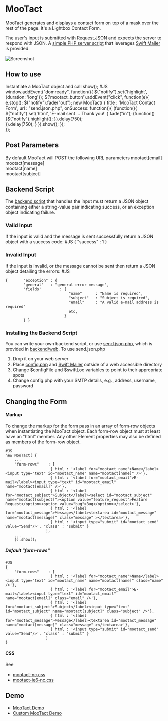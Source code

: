 MooTact
===========
 MooTact generates and displays a contact form on top of a mask over the rest of the page. It's a Lightbox Contact Form.
 
 The user's input is submitted with Request.JSON and expects the server to respond with JSON. A [simple PHP server script](http://github.com/simulacre/MooTact/blob/master/backend/web/send.json.php)
 that leverages [Swift Mailer](http://swiftmailer.org/) is provided.
 
 ![Screenshot](http://mootact.simulacre.org/images/screenshot.png)

How to use
----------
 Instantiate a MooTact object and call show();
    #JS
    window.addEvent("domready", function(){
    		$("notify").set('highlight', {duration: 'long'});
    	  	$('mootact_button').addEvent("click", function(e){
    						e.stop();
    						$("notify").fade("out");
    						new MooTact( { 
            							title 	: 'MooTact Contact Form', 
            							url		: "send.json.php",
            							onSuccess: function(){
            								(function(){
            									$("notify").set('html', 'E-mail sent ... Thank you!' ).fade("in");
            									(function(){$("notify").highlight(); }).delay(750);											
            								}).delay(750);
            							} 
    						}).show(); 
    		  });			
    });

## Post Parameters
By default MooTact will POST the following URL parameters
mootact[email]	
mootact[message]	
mootact[name]	
mootact[subject]


## Backend Script
The [backend script](http://github.com/simulacre/MooTact/blob/master/backend/web/send.json.php) that handles the input must return a JSON object containing either a string-value pair indicating 
success, or an exception object indicating failure.


### Valid Input

If the input is valid and the message is sent successfully return a JSON object with a success code:
    #JS
    { "success" : 1 }


### Invalid Input

If the input is invalid, or the message cannot be sent then return a JSON object detailing the errors:
    #JS

    {    	"exception" : {
     	  	'general' 	: "general error message",
       		'fields'		: {
    							"name"	    : "Name is required",
    							"subject"	: "Subject is required",
    							"email"     : "A valid e-mail address is required"
    				 			etc,
    			  	  		  } 
    		} }


### Installing the Backend Script

You can write your own backend script, or use [send.json.php](http://github.com/simulacre/MooTact/blob/master/backend/web/send.json.php), which is provided in [backend/web](http://github.com/simulacre/MooTact/tree/master/backend/web/). To use send.json.php
1. Drop it on your web server
2. Place [config.php](http://github.com/simulacre/MooTact/blob/master/backend/config.php) and [Swift Mailer](http://github.com/simulacre/MooTact/tree/master/backend/lib/Swift-4.0.5/) outside of a web accessible directory
3. Change $configFile and $swiftLoc variables to point to their appropriate spots
4. Change config.php with your SMTP details, e.g., address, username, password


## Changing the Form

#### Markup
To change the markup for the form pass in an array of form-row objects when instantiating the MooTact object.
Each form-row object must at least have an "html" member. Any other Element properties may also be defined as 
members of the form-row object.

    #JS
    new MooTact( { 
        ...
    	"form-rows"    : [
                        { html : '<label for="mootact_name">Name</label><input type="text" id="mootact_name" name="mootact[name]" />'},
                        { html : '<label for="mootact_email">E-mail</label><input type="text" id="mootact_email" name="mootact[email]" />'},
                        { html : '<label for="mootact_subject">Subject</label><select id="mootact_subject" name="mootact[subject]"><option value="feature_request">Feature Request</option><option value="bug">Bug</option></select>'},
                        { html : '<label for="mootact_message">Message</label><textarea id="mootact_message" name="mootact[message]" class="message" ></textarea>'},
                        { html : '<input type="submit" id="mootact_send" value="Send"/>', "class" : "submit" }
                      ],
        ...
        }).show();

##### Default "form-rows"
    #JS
    {
        "form-rows"    : [
                        { html : '<label for="mootact_name">Name</label><input type="text" id="mootact_name" name="mootact[name]" class="name" />'},
                        { html : '<label for="mootact_email">E-mail</label><input type="text" id="mootact_email" name="mootact[email]" class="email" />'},
                        { html : '<label for="mootact_subject">Subject</label><input type="text" id="mootact_subject" name="mootact[subject]" class="subject" />'},
                        { html : '<label for="mootact_message">Message</label><textarea id="mootact_message" name="mootact[message]" class="message" ></textarea>'},
                        { html : '<input type="submit" id="mootact_send" value="Send"/>', "class" : "submit" }
                      ]
    }

#### CSS
See 
- [mootact-nc.css](http://github.com/simulacre/MooTact/blob/master/Source/mootact-nc.css)
- [mootact-ie6-nc.css](http://github.com/simulacre/MooTact/blob/master/Source/mootact-ie6-nc.css)

## Demo

- [MooTact Demo](http://mootact.simulacre.org/index.html)
- [Custom MooTact Demo](http://mootact.simulacre.org/custom.html)
